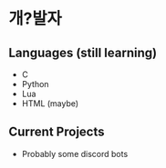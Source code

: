 # 개?발자

## Languages (still learning)
* C
* Python
* Lua
* HTML (maybe)

## Current Projects
* Probably some discord bots
